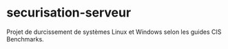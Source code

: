 # securisation-serveur
Projet de durcissement de systèmes Linux et Windows selon les guides CIS Benchmarks.
